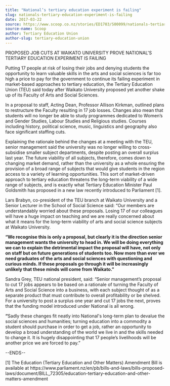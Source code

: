 ```yaml
---
title: "National’s tertiary education experiment is failing"
slug: nationals-tertiary-education-experiment-is-failing
date: 2017-03-22
source: https://www.scoop.co.nz/stories/ED1703/S00099/nationals-tertiary-education-experiment-is-failing.htm
source-name: Scoop
author: Tertiary Education Union
author-slug: tertiary-education-union
---
```


<p>PROPOSED JOB CUTS AT WAIKATO UNIVERSITY PROVE NATIONAL'S
TERTIARY EDUCATION EXPERIMENT IS FAILING</p>

<p>Putting 17 people
at risk of losing their jobs and denying students the
opportunity to learn valuable skills in the arts and social
sciences is far too high a price to pay for the government
to continue its failing experiment in market-based
approaches to tertiary education, the Tertiary Education
Union (TEU) said today after Waikato University proposed yet
another shake up of its Faculty of Arts and Social
Sciences.</p>

<p>In a proposal&nbsp;to staff, Acting Dean, Professor
Allison Kirkman, outlined plans to restructure the Faculty
resulting in 17 job losses. Changes also mean that students
will no longer be able to study programmes dedicated to
Women’s and Gender Studies, Labour Studies and Religious
studies. Courses including history, political science,
music, linguistics and geography also face significant
staffing cuts.</p>

<p>Explaining the rationale behind the changes
at a meeting with the TEU, senior management said the
university was no longer willing to cross-subsidise smaller
subject departments, despite posting an overall surplus last
year. The future viability of all subjects, therefore, comes
down to changing market demand, rather than the university
as a whole ensuring the provision of a broad range of
subjects that would give students in the region access to a
variety of learning opportunities. This sort of
market-driven approach to tertiary education threatens the
long-term viability of a wide range of subjects, and is
exactly what Tertiary Education Minister Paul Goldsmith has
proposed in a new law recently introduced to Parliament
[1].<p>

<p>Lars Brabyn, co-president of the TEU branch at
Waikato University and a Senior Lecturer in the School of
Social Science said:&nbsp;“Our members are understandably
worried about these proposals. Losing 17 of our colleagues
will have a huge impact on teaching and we are really
concerned about what it means for the long-term viability of
arts and social science subjects at Waikato
University.</p>

<p><strong>“We recognise this is only a
proposal, but clearly it is the direction senior management
wants the university to head in. We will be doing everything
we can to explain the detrimental impact the proposal&nbsp;will
have, not only on staff but on future generations of
students too. Now more than ever we need graduates of the
arts and social sciences with questioning and curious minds.
If these proposals go through it will be increasingly
unlikely that these minds will come from
Waikato.”</strong></p>

<p>Sandra Grey, TEU national president,
said:&nbsp;“Senior management’s proposal to cut 17 jobs
appears to be based on a rationale of turning the Faculty of
Arts and Social Science into a business, with each subject
thought of as a separate product that must contribute to
overall profitability or be shelved. For a university to
post a surplus one year and cut 17 jobs the next, proves
that the funding model introduced under National is all
wrong.</p>

<p><strong>“</strong>Sadly these changes fit neatly
into National's long-term plan to devalue the social
sciences and humanities; turning education into a commodity
a student should purchase in order to get a job, rather an
opportunity to develop a broad understanding of the world we
live in and the skills needed to change it. It is hugely
disappointing that 17 people’s livelihoods will be another
price we are forced to pay.”</p>

<p>--ENDS--</p>

<p>[1] The
Education (Tertiary Education and Other Matters) Amendment
Bill is available at&nbsp;https://www.parliament.nz/en/pb/bills-and-laws/bills-proposed-laws/document/BILL_72305/education-tertiary-education-and-other-matters-amendment<p>

